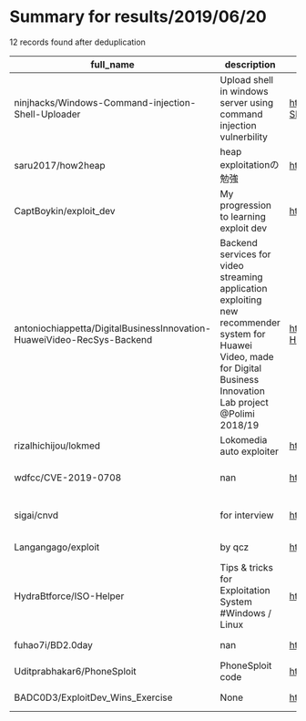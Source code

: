 
# Summary for results/2019/06/20
    
12 records found after deduplication

| full_name | description | html_url | matched_list | matched_count | pushed_at | size | stargazers_count | language | forks_count | vul_ids |
|------------------------------------------------------------------------|-----------------------------------------------------------------------------------------------------------------------------------------------------------------------|-------------------------------------------------------------------------------------------|---------------------------------|-----------------|---------------------------|--------|--------------------|------------|---------------|-------------------|
| ninjhacks/Windows-Command-injection-Shell-Uploader | Upload shell in windows server using command injection vulnerbility | https://github.com/ninjhacks/Windows-Command-injection-Shell-Uploader | ['command injection'] | 1 | 2019-06-20 02:03:07+00:00 | 11 | 2 | PHP | 5 | [] |
| saru2017/how2heap | heap exploitationの勉強 | https://github.com/saru2017/how2heap | ['exploit'] | 1 | 2019-06-20 04:59:17+00:00 | 8 | 0 | C | 0 | [] |
| CaptBoykin/exploit_dev | My progression to learning exploit dev | https://github.com/CaptBoykin/exploit_dev | ['exploit'] | 1 | 2019-06-20 02:17:42+00:00 | 5975 | 0 | C | 0 | [] |
| antoniochiappetta/DigitalBusinessInnovation-HuaweiVideo-RecSys-Backend | Backend services for video streaming application exploiting new recommender system for Huawei Video, made for Digital Business Innovation Lab project @Polimi 2018/19 | https://github.com/antoniochiappetta/DigitalBusinessInnovation-HuaweiVideo-RecSys-Backend | ['exploit'] | 1 | 2019-06-20 04:55:16+00:00 | 123 | 2 | Python | 0 | [] |
| rizalhichijou/lokmed | Lokomedia auto exploiter | https://github.com/rizalhichijou/lokmed | ['exploit'] | 1 | 2019-06-20 20:54:47+00:00 | 0 | 0 | Python | 0 | [] |
| wdfcc/CVE-2019-0708 | nan | https://github.com/wdfcc/CVE-2019-0708 | ['cve-2'] | 1 | 2019-06-20 02:26:26+00:00 | 540 | 0 | C | 0 | ['CVE-2019-0708'] |
| sigai/cnvd | for interview | https://github.com/sigai/cnvd | ['cnvd-c OR cnvd-2 OR cnnvd-2'] | 1 | 2019-06-20 03:42:03+00:00 | 781 | 0 | Python | 0 | [] |
| Langangago/exploit | by qcz | https://github.com/Langangago/exploit | ['exploit'] | 1 | 2019-06-20 13:10:03+00:00 | 4 | 1 | Python | 0 | [] |
| HydraBtforce/ISO-Helper | Tips & tricks for Exploitation System #Windows / Linux | https://github.com/HydraBtforce/ISO-Helper | ['exploit'] | 1 | 2019-06-20 14:49:18+00:00 | 1 | 0 | | 0 | [] |
| fuhao7i/BD2.0day | nan | https://github.com/fuhao7i/BD2.0day | ['0day'] | 1 | 2019-06-20 15:43:54+00:00 | 50 | 1 | Shell | 0 | [] |
| Uditprabhakar6/PhoneSploit | PhoneSploit code | https://github.com/Uditprabhakar6/PhoneSploit | ['sploit'] | 1 | 2019-06-20 15:45:38+00:00 | 9797 | 21 | Python | 28 | [] |
| BADC0D3/ExploitDev_Wins_Exercise | None | https://github.com/BADC0D3/ExploitDev_Wins_Exercise | ['exploit'] | 1 | 2019-06-20 19:27:17+00:00 | 2900 | 0 | Python | 0 | [] |
